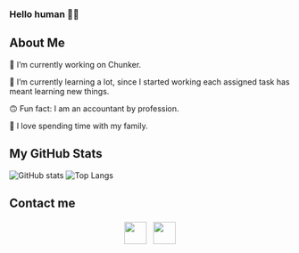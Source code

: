 ### Hello human 🖖🏽

## About Me

🔭 I’m currently working on Chunker. 
<br /> 

🌱 I’m currently learning a lot, since I started working each assigned task has meant learning new things. 
<br /> 

🙃 Fun fact: I am an accountant by profession. 
<br /> 

💚 I love spending time with my family.

## My GitHub Stats

![GitHub stats](https://github-readme-stats.vercel.app/api?username=MarianaES&show_icons=true&theme=blueberry&hide=issues&count_private=true)
![Top Langs](https://github-readme-stats.vercel.app/api/top-langs/?username=MarianaES&layout=compact&theme=blueberry&hide=jupyter%20notebook)

## Contact me 

<p align="center">
 <a href="https://www.linkedin.com/in/marianaes%E2%97%A1%CC%88/"> <img src="https://cdn.jsdelivr.net/npm/simple-icons@v3/icons/linkedin.svg" height="40" style="vertical-align:top; margin:4px"></a>
 <a href="mailto:mariana.enriquez.s@gmail.com"> <img src="https://cdn.jsdelivr.net/npm/simple-icons@v3/icons/gmail.svg" height="40" style="vertical-align:top; margin:4px"></a>
</p>

